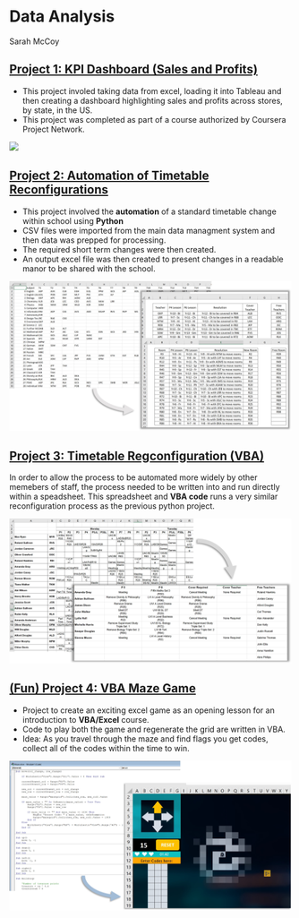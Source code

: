 # Data Analysis
Sarah McCoy

## [Project 1: KPI Dashboard (Sales and Profits)](https://public.tableau.com/views/SalesandProfitManagementDashboard_16353345974800/SalesProfitDashboard?:language=en-US&:display_count=n&:origin=viz_share_link)
- This project involed taking data from excel, loading it into Tableau and then creating a dashboard highlighting sales and profits across stores, by state, in the US.
- This project was completed as part of a course authorized by Coursera Project Network.

![](image/data_dashboard.jpg)


## [Project 2: Automation of Timetable Reconfigurations](https://github.com/slmccoy/timetable.git)
- This project involved the **automation** of a standard timetable change within school using **Python**
- CSV files were imported from the main data managment system and then data was prepped for processing.
- The required short term changes were then created.
- An output excel file was then created to present changes in a readable manor to be shared with the school.

![](images/timetable.jpg)

## [Project 3: Timetable Regconfiguration (VBA)](https://github.com/slmccoy/vba_timetable.git)
In order to allow the process to be automated more widely by other memebers of staff, the process needed to be written into and run directly within a speadsheet. This spreadsheet and **VBA code** runs a very similar reconfiguration process as the previous python project.

![](images/teacher.jpg)

## [(Fun) Project 4: VBA Maze Game](https://github.com/slmccoy/vba_maze.git)
- Project to create an exciting excel game as an opening lesson for an introduction to **VBA/Excel** course.
- Code to play both the game and regenerate the grid are written in VBA.
- Idea: As you travel through the maze and find flags you get codes, collect all of the codes within the time to win.

![](images/maze_output.jpg)
